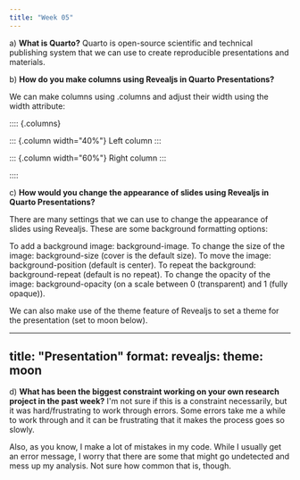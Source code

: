 ```yaml
---
title: "Week 05"
---
```


a)  **What is Quarto?**
Quarto is open-source scientific and technical publishing system that we can use to create reproducible presentations and materials. 

b)  **How do you make columns using Revealjs in Quarto Presentations?**

We can make columns using .columns and adjust their width using the width attribute:

:::: {.columns}

::: {.column width="40%"}
Left column
:::

::: {.column width="60%"}
Right column
:::

::::


c)  **How would you change the appearance of slides using Revealjs in Quarto Presentations?**

There are many settings that we can use to change the appearance of slides using Revealjs. These are some background formatting options:

To add a background image: background-image. 
To change the size of the image: background-size (cover is the default size). 
To move the image:  background-position (default is center).
To repeat the background: background-repeat (default is no repeat). 
To change the opacity of the image: background-opacity (on a scale between 0 (transparent) and 1 (fully opaque)). 

We can also make use of the theme feature of Revealjs to set a theme for the presentation (set to moon below). 

---
title: "Presentation"
format:
  revealjs: 
    theme: moon
---

d)  **What has been the biggest constraint working on your own research project in the past week?**
I'm not sure if this is a constraint necessarily, but it was hard/frustrating to work through errors. Some errors take me a while to work through and it can be frustrating that it makes the process goes so slowly.

Also, as you know, I make a lot of mistakes in my code. While I usually get an error message, I worry that there are some that might go undetected and mess up my analysis. Not sure how common that is, though. 